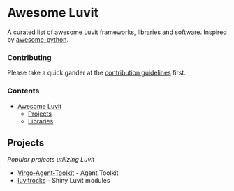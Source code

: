 # Awesome Luvit

A curated list of awesome Luvit frameworks, libraries and software. Inspired by
[awesome-python](https://github.com/vinta/awesome-python).

### Contributing

Please take a quick gander at the [contribution
guidelines](https://github.com/luvit/awesome-luvit/blob/master/CONTRIBUTING.md)
first.

### Contents

- [Awesome Luvit](#awesome-luvit)
    - [Projects](#projects)
    - [Libraries](#libraries)

## Projects

*Popular projects utilizing Luvit*

* [Virgo-Agent-Toolkit](http://virgo-agent-toolkit.github.io/) - Agent Toolkit
* [luvitrocks](https://github.com/luvitrocks/) - Shiny Luvit modules


